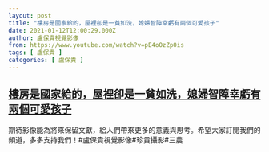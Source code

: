 ```yaml
---
layout: post
title: "樓房是國家給的，屋裡卻是一貧如洗，媳婦智障幸虧有兩個可愛孩子"
date: 2021-01-12T12:00:29.000Z
author: 盧保貴視覺影像
from: https://www.youtube.com/watch?v=pE4oOzZp0is
tags: [ 盧保貴 ]
categories: [ 盧保貴 ]
---
```

<!--1610452829000-->
[樓房是國家給的，屋裡卻是一貧如洗，媳婦智障幸虧有兩個可愛孩子](https://www.youtube.com/watch?v=pE4oOzZp0is)
------

<div>
期待影像能為將來保留文獻，給人們帶來更多的意義與思考。希望大家訂閱我們的頻道，多多支持我們！#盧保貴視覺影像#珍貴攝影#三農
</div>

